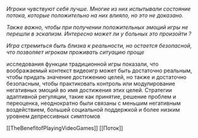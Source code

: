 *Игроки чувствуют себя лучше. 
Многие из них испытывали состояние потока, которые положительно на них влияло, но это не доказано.*

*Также важно, чтобы при получении положительных эмоций игры не перешли в эскапизм. 
Интересно может ли у больных это произойти ?*

*Игра стремиться быть близка к реальности, но остается безопасной, что позволяет игрокам проживать ситуацию проще*



исследования функции традиционной игры показали, что воображаемый контекст видеоигр может быть достаточно реальным, чтобы придать значение достижению целей, но также и достаточно безопасным, чтобы практиковать контроль или модулирование негативных эмоций во имя достижения этих целей. Стратегии адаптивной регуляции, такие как принятие, решение проблем и переоценка, неоднократно были связаны с меньшим негативным воздействием, большей социальной поддержкой и более низким уровнем депрессивных симптомов



[[TheBenefitofPlayingVideoGames]]
[[Поток]]